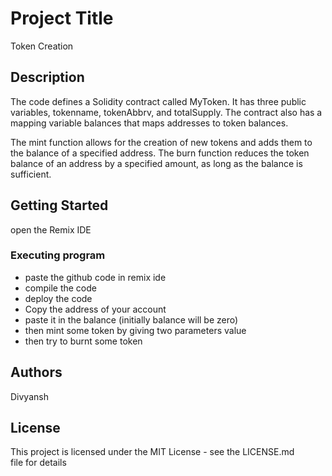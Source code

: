 # Project Title

Token Creation

## Description

The code defines a Solidity contract called MyToken. It has three public variables, tokenname, tokenAbbrv, and totalSupply. The contract also has a mapping variable balances that maps addresses to token balances.

The mint function allows for the creation of new tokens and adds them to the balance of a specified address. The burn function reduces the token balance of an address by a specified amount, as long as the balance is sufficient.

## Getting Started

 open the Remix IDE 

### Executing program

* paste the github code in remix ide
* compile the code 
* deploy the code
* Copy the address of your account
* paste it in the balance (initially balance will be zero)
* then mint some token by giving two parameters value
* then try to burnt some token


## Authors

Divyansh
## License

This project is licensed under the MIT License - see the LICENSE.md file for details
